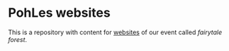 # PohLes websites

This is a repository with content for [websites](https://pohles.rudickamladez.cz) of our event called *fairytale forest*.